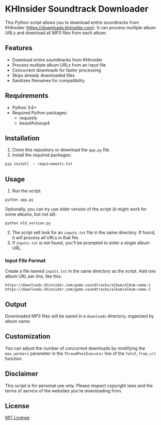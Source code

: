 # KHInsider Soundtrack Downloader

This Python script allows you to download entire soundtracks from KHInsider (https://downloads.khinsider.com). It can process multiple album URLs and download all MP3 files from each album.

## Features

- Download entire soundtracks from KHInsider
- Process multiple album URLs from an input file
- Concurrent downloads for faster processing
- Skips already downloaded files
- Sanitizes filenames for compatibility

## Requirements

- Python 3.6+
- Required Python packages:
  - requests
  - beautifulsoup4

## Installation

1. Clone this repository or download the `app.py` file.
2. Install the required packages:

```bash
pip install -r requirements.txt
```

## Usage

1. Run the script:

```bash
python app.py
```

Optionally, you can try use older version of the script (it might work for some albums, but not all):

```bash
python old_version.py
```

2. The script will look for an `inputs.txt` file in the same directory. If found, it will process all URLs in that file.
3. If `inputs.txt` is not found, you'll be prompted to enter a single album URL.

### Input File Format

Create a file named `inputs.txt` in the same directory as the script. Add one album URL per line, like this:

```
https://downloads.khinsider.com/game-soundtracks/album/album-name-1
https://downloads.khinsider.com/game-soundtracks/album/album-name-2
```


## Output

Downloaded MP3 files will be saved in a `downloads` directory, organized by album name.

## Customization

You can adjust the number of concurrent downloads by modifying the `max_workers` parameter in the `ThreadPoolExecutor` line of the `fetch_from_url` function.

## Disclaimer

This script is for personal use only. Please respect copyright laws and the terms of service of the websites you're downloading from.

## License

[MIT License](https://opensource.org/licenses/MIT)